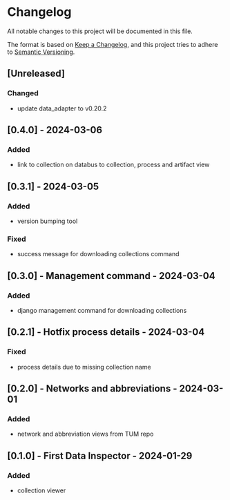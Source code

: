 # Changelog
All notable changes to this project will be documented in this file.

The format is based on [Keep a Changelog](https://keepachangelog.com/en/1.0.0/),
and this project tries to adhere to [Semantic Versioning](https://semver.org/spec/v2.0.0.html).

## [Unreleased]
### Changed
- update data_adapter to v0.20.2

## [0.4.0] - 2024-03-06
### Added
- link to collection on databus to collection, process and artifact view

## [0.3.1] - 2024-03-05
### Added
- version bumping tool

### Fixed
- success message for downloading collections command

## [0.3.0] - Management command - 2024-03-04
### Added
- django management command for downloading collections

## [0.2.1] - Hotfix process details - 2024-03-04
### Fixed
- process details due to missing collection name

## [0.2.0] - Networks and abbreviations - 2024-03-01
### Added
- network and abbreviation views from TUM repo

## [0.1.0] - First Data Inspector - 2024-01-29
### Added
- collection viewer
